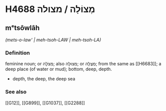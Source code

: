 # H4688 מְצוֹלָה / מצולה

## mᵉtsôwlâh

_(mets-o-law' | meh-tsoh-LAW | meh-tsoh-LA)_

### Definition

feminine noun; or מְצֹלָה; also מְצוּלָה; or מְצֻלָה; from the same as [[H6683]]; a deep place (of water or mud); bottom, deep, depth.

- depth, the deep, the deep sea
### See also

[[G12]], [[G899]], [[G1037]], [[G2288]]

